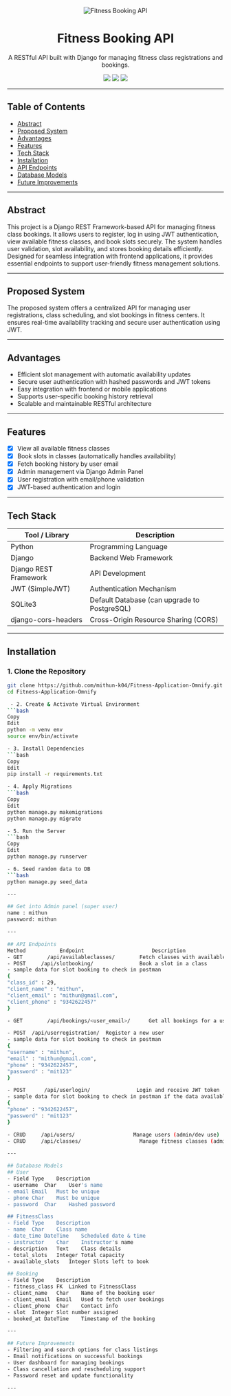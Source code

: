 
<p align="center">
  <img src="https://img.icons8.com/color/96/000000/dumbbell.png" alt="Fitness Booking API" />
</p>

<h1 align="center"> Fitness Booking API</h1>

<p align="center">
  A RESTful API built with Django for managing fitness class registrations and bookings.
</p>

<p align="center">
  <a href="#"><img src="https://img.shields.io/badge/Python-3.10-blue?style=flat-square&logo=python"></a>
  <a href="#"><img src="https://img.shields.io/badge/Django-REST_Framework-green?style=flat-square&logo=django"></a>
  <a href="#"><img src="https://img.shields.io/badge/License-MIT-lightgrey?style=flat-square"></a>
</p>

---

## Table of Contents

- [Abstract](#-abstract)
- [Proposed System](#-proposed-system)
- [Advantages](#-advantages)
- [Features](#-features)
- [Tech Stack](#-tech-stack)
- [Installation](#-installation)
- [API Endpoints](#-api-endpoints)
- [Database Models](#-database-models)
- [Future Improvements](#-future-improvements)

---

##  Abstract

This project is a Django REST Framework-based API for managing fitness class bookings. It allows users to register, log in using JWT authentication, view available fitness classes, and book slots securely. The system handles user validation, slot availability, and stores booking details efficiently. Designed for seamless integration with frontend applications, it provides essential endpoints to support user-friendly fitness management solutions.

---

##  Proposed System

The proposed system offers a centralized API for managing user registrations, class scheduling, and slot bookings in fitness centers. It ensures real-time availability tracking and secure user authentication using JWT.

---

##  Advantages

-  Efficient slot management with automatic availability updates
-  Secure user authentication with hashed passwords and JWT tokens
-  Easy integration with frontend or mobile applications
-  Supports user-specific booking history retrieval
-  Scalable and maintainable RESTful architecture

---

##  Features

- [x] View all available fitness classes
- [x] Book slots in classes (automatically handles availability)
- [x] Fetch booking history by user email
- [x] Admin management via Django Admin Panel
- [x] User registration with email/phone validation
- [x] JWT-based authentication and login

---

##  Tech Stack

| Tool / Library           | Description                                  |
|--------------------------|----------------------------------------------|
|  Python                  | Programming Language                         |
|  Django                  | Backend Web Framework                        |
|  Django REST Framework   | API Development                              |
|  JWT (SimpleJWT)         | Authentication Mechanism                     |
|  SQLite3                 | Default Database (can upgrade to PostgreSQL) |
|  django-cors-headers     | Cross-Origin Resource Sharing (CORS)         |

---

##  Installation

### 1. Clone the Repository
```bash
git clone https://github.com/mithun-k04/Fitness-Application-Omnify.git
cd Fitness-Application-Omnify

 - 2. Create & Activate Virtual Environment
```bash
Copy
Edit
python -m venv env
source env/bin/activate  

- 3. Install Dependencies
```bash
Copy
Edit
pip install -r requirements.txt

- 4. Apply Migrations
```bash
Copy
Edit
python manage.py makemigrations
python manage.py migrate

- 5. Run the Server
```bash
Copy
Edit
python manage.py runserver

- 6. Seed random data to DB
```bash
python manage.py seed_data

---

## Get into Admin panel (super user)
name : mithun
password: mithun

---

## API Endpoints
Method	         Endpoint	                   Description
- GET	     /api/availableclasses/	       Fetch classes with available slots
- POST	   /api/slotbooking/	           Book a slot in a class
- sample data for slot booking to check in postman
{
"class_id" : 29,
"client_name" : "mithun",
"client_email" : "mithun@gmail.com",
"client_phone" : "9342622457"
}

- GET	     /api/bookings/<user_email>/	  Get all bookings for a user, use correct email id that should be used for booking

- POST	/api/userregistration/	Register a new user
- sample data for slot booking to check in postman
{
"username" : "mithun",
"email" : "mithun@gmail.com",
"phone" : "9342622457",
"password" : "mit123"
}

- POST	    /api/userlogin/	              Login and receive JWT token
- sample data for slot booking to check in postman if the data available in DB.
{
"phone" : "9342622457",
"password" : "mit123"
}

- CRUD	   /api/users/	                 Manage users (admin/dev use)
- CRUD	   /api/classes/	               Manage fitness classes (admin/dev use)

---

## Database Models
## User
- Field	Type	Description
- username	Char	User's name
- email	Email	Must be unique
- phone	Char	Must be unique
- password	Char	Hashed password

## FitnessClass
- Field	Type	Description
- name	Char	Class name
- date_time	DateTime	Scheduled date & time
- instructor	Char	Instructor's name
- description	Text	Class details
- total_slots	Integer	Total capacity
- available_slots	Integer	Slots left to book

## Booking
- Field	Type	Description
- fitness_class	FK	Linked to FitnessClass
- client_name	Char	Name of the booking user
- client_email	Email	Used to fetch user bookings
- client_phone	Char	Contact info
- slot	Integer	Slot number assigned
- booked_at	DateTime	Timestamp of the booking

---

## Future Improvements
- Filtering and search options for class listings
- Email notifications on successful bookings
- User dashboard for managing bookings
- Class cancellation and rescheduling support
- Password reset and update functionality

---
